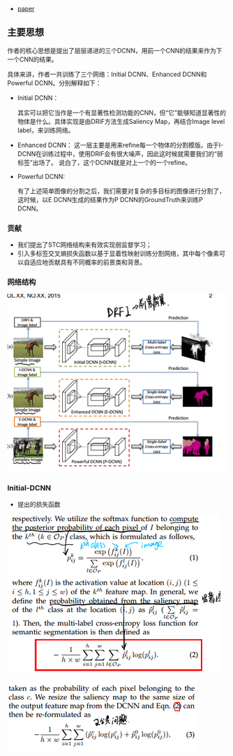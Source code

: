 * [paper](paper/2016-STC%20A%20Simple%20to%20Complex%20Framework%20for%20Weakly-supervised%20Semantic%20Segmentation.pdf)
## 主要思想

作者的核心思想是提出了层层递进的三个DCNN，用前一个CNN的结果来作为下一个CNN的结果。

具体来讲，作者一共训练了三个网络：Initial DCNN、Enhanced DCNN和Powerful DCNN。分别解释如下：

- Initial DCNN：

  其实可以把它当作是一个有显著性检测功能的CNN，但“它”能够知道显著性的物体是什么。具体实现是由DRIF方法生成Saliency Map，再结合Image level label，来训练网络。

- Enhanced DCNN： 这一层主要是用来refine每一个物体的分割模版。由于I-DCNN在训练过程中，使用DRIF会有很大噪声，因此这时候就需要我们的“弱标签”出场了。 说白了，这个DCNN就是对上一个的一个refine。

- Powerful DCNN:

  有了上述简单图像的分割之后，我们需要对复杂的多目标的图像进行分割了，这时候，以E DCNN生成的结果作为P DCNN的GroundTruth来训练P DCNN。

### 贡献

* 我们提出了STC网络结构来有效实现弱监督学习；
* 引入多标签交叉熵损失函数以基于显着性映射训练分割网络，其中每个像素可以自适应地贡献具有不同概率的前景类和背景。

### 网络结构

![1545532923548](readme/STC_网络结构.png)

### Initial-DCNN 

* 提出的损失函数

![1545533104039](readme/STC_initial_DCNN_损失.png)

![1545533153797](readme/STC_initial_DCNN_损失_02.png)
